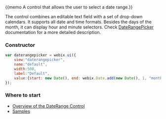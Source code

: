 
{{memo A control that allows the user to select a date range.}}

The control combines an editable text field with a set of drop-down calendars. It supports all date and time formats. 
Besides the days of the month, it can display hour and minute selectors. 
Check [DateRangePicker](desktop/daterangepicker.md) documentation for a more detailed description.

### Constructor

~~~js
var daterangepicker = webix.ui({
	view:"daterangepicker",
	name:"default", 
	width:500, 
	label:"Default",
	value:{start: new Date(), end: webix.Date.add(new Date(), 1, "month")}
});	
~~~

### Where to start

- [Overview of the DateRange Control](desktop/daterangepicker.md)
- [Samples](http://docs.webix.com/samples/60_pro/02_form/09_daterangepicker.html)


